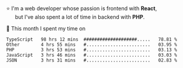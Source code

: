 ⭐ I'm a web developer whose passion is frontend with <b>React</b>,<br/>
&nbsp; &nbsp; &nbsp; but I've also spent a lot of time in backend with <b>PHP</b>.

📅 This month I spent my time on

<!--START_SECTION:waka-->

```text
TypeScript   98 hrs 12 mins  ####################.....   78.81 %
Other        4 hrs 55 mins   #........................   03.95 %
PHP          3 hrs 53 mins   #........................   03.13 %
JavaScript   3 hrs 46 mins   #........................   03.03 %
JSON         3 hrs 31 mins   #........................   02.83 %
```

<!--END_SECTION:waka-->
